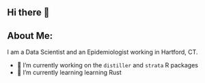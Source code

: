 ## Hi there 👋

## About Me:

I am a Data Scientist and an Epidemiologist working in Hartford, CT.

  - 🔭 I’m currently working on the `distiller` and `strata` R packages
  - 🌱 I’m currently learning learning Rust

<!--
**asenetcky/asenetcky** is a ✨ _special_ ✨ repository because its `README.md` (this file) appears on your GitHub profile.

Here are some ideas to get you started:

- 🔭 I’m currently working on ...
- 🌱 I’m currently learning ...
- 👯 I’m looking to collaborate on ...
- 🤔 I’m looking for help with ...
- 💬 Ask me about ...
- 📫 How to reach me: ...
- 😄 Pronouns: ...
- ⚡ Fun fact: ...
-->
